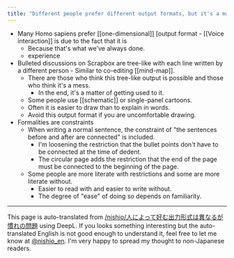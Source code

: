 ```yaml
---
title: "Different people prefer different output formats, but it's a matter of familiarity"
---
```


- Many Homo sapiens prefer [[one-dimensional]] [output format
        - [[Voice interaction]] is due to the fact that it is
    - Because that's what we've always done.
    - experience
- Bulleted discussions on Scrapbox are tree-like with each line written by a different person
        - Similar to co-editing [[mind-map]].
    - There are those who think this tree-like output is possible and those who think it's a mess.
        - In the end, it's a matter of getting used to it.
    - Some people use [[schematic]] or single-panel cartoons.
    - Often it is easier to draw than to explain in words.
    - Avoid this output format if you are uncomfortable drawing.
- Formalities are constraints
    - When writing a normal sentence, the constraint of "the sentences before and after are connected" is included.
        - I'm loosening the restriction that the bullet points don't have to be connected at the time of dedent.
        - The circular page adds the restriction that the end of the page must be connected to the beginning of the page.
    - Some people are more literate with restrictions and some are more literate without.
        - Easier to read with and easier to write without.
        - The degree of "ease" of doing so depends on familiarity.
---
This page is auto-translated from [/nishio/人によって好む出力形式は異なるが慣れの問題](https://scrapbox.io/nishio/人によって好む出力形式は異なるが慣れの問題) using DeepL. If you looks something interesting but the auto-translated English is not good enough to understand it, feel free to let me know at [@nishio_en](https://twitter.com/nishio_en). I'm very happy to spread my thought to non-Japanese readers.